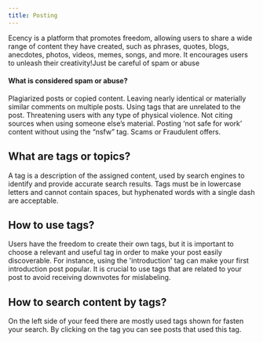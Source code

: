 ```yaml
---
title: Posting
---
```


Ecency is a platform that promotes freedom, allowing users to share a wide range of content they have created, such as phrases, quotes, blogs, anecdotes, photos, videos, memes, songs, and more. It encourages users to unleash their creativity!Just be careful of spam or abuse

#### What is considered spam or abuse?

Plagiarized posts or copied content.
Leaving nearly identical or materially similar comments on multiple posts.
Using tags that are unrelated to the post.
Threatening users with any type of physical violence.
Not citing sources when using someone else’s material.
Posting ‘not safe for work’ content without using the “nsfw” tag.
Scams or Fraudulent offers.

## What are tags or topics?

A tag is a description of the assigned content, used by search engines to identify and provide accurate search results. Tags must be in lowercase letters and cannot contain spaces, but hyphenated words with a single dash are acceptable.

## How to use tags?

Users have the freedom to create their own tags, but it is important to choose a relevant and useful tag in order to make your post easily discoverable. For instance, using the 'introduction' tag can make your first introduction post popular. It is crucial to use tags that are related to your post to avoid receiving downvotes for mislabeling.

## How to search content by tags?

On the left side of your feed there are mostly used tags shown for fasten your search. By clicking on the tag you can see posts that used this tag.
